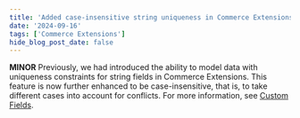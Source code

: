 ```yaml
---
title: 'Added case-insensitive string uniqueness in Commerce Extensions'
date: '2024-09-16'
tags: ['Commerce Extensions']
hide_blog_post_date: false
---
```


**MINOR** Previously, we had introduced the ability to model data with uniqueness constraints for string fields in Commerce Extensions. This feature is now further enhanced to be case-insensitive, that is, to take different cases into account for conflicts. For more information, see [Custom Fields](/docs/api/commerce-extensions/custom-fields#string-validation).
